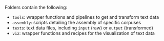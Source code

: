 
Folders contain the following:

- `tools`: wrapper functions and pipelines to get and transform text data
- `assembly`: scripts detailing the assembly of specific corpuses
- `texts`: text data files, including `input` (raw) or `output` (transformed) 
- `viz`: wrapper functions and recipes for the visualization of text data